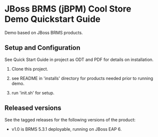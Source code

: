JBoss BRMS (jBPM) Cool Store Demo Quickstart Guide
============================================================

Demo based on JBoss BRMS products.

Setup and Configuration
-----------------------

See Quick Start Guide in project as ODT and PDF for details on installation.

1. Clone this project.

2. see README in 'installs' directory for products needed prior to running demo.

3. run 'init.sh' for setup.

Released versions
-----------------

See the tagged releases for the following versions of the product:

- v1.0 is BRMS 5.3.1 deployable, running on JBoss EAP 6.

